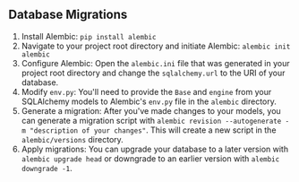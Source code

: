 ## Database Migrations

1. Install Alembic: `pip install alembic`
2. Navigate to your project root directory and initiate Alembic: `alembic init alembic`
3. Configure Alembic: Open the `alembic.ini` file that was generated in your project root directory and change the `sqlalchemy.url` to the URI of your database.
4. Modify `env.py`: You'll need to provide the `Base` and `engine` from your SQLAlchemy models to Alembic's `env.py` file in the `alembic` directory.
5. Generate a migration: After you've made changes to your models, you can generate a migration script with `alembic revision --autogenerate -m "description of your changes"`. This will create a new script in the `alembic/versions` directory.
6. Apply migrations: You can upgrade your database to a later version with `alembic upgrade head` or downgrade to an earlier version with `alembic downgrade -1`.